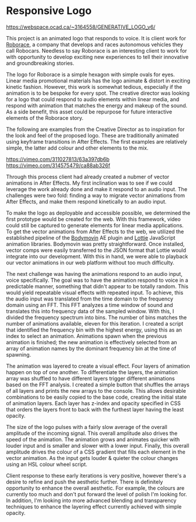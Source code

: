 # Responsive Logo

https://webspace.ocad.ca/~3164558/GENERATIVE_LOGO_v6/

This project is an animated logo that responds to voice. It is client work for [Roborace](https://www.roborace.com), a company that develops and races autonomous vehicles they call Robocars. Needless to say Roborace is an interesting client to work for with opportunity to develop exciting new experiences to tell their innovative and groundbreaking stories.

The logo for Roborace is a simple hexagon with simple ovals for eyes. Linear media promotional materials has the logo animate & distort in exciting kinetic fashion. However, this work is somewhat tedious, especially if the animation is to be bespoke for every spot. The creative director was looking for a logo that could respond to audio elements within linear media, and respond with animation that matches the energy and makeup of the sound. As a side benefit, this asset could be repurpose for future interactive elements of the Roborace story.

The following are examples from the Creative Director as to inspiration for the look and feel of the proposed logo. These are traditionally animated using keyframe transitions in After Effects. The first examples are relatively simple, the latter add colour and other elements to the mix.

https://vimeo.com/311027813/63a397db6b
https://vimeo.com/314575479/ca88ab326f

Through this process client had already created a nubmer of vector animations in After Effects. My first inclination was to see if we could leverage the work already done and make it respond to an audio input. The challenges were two fold: finding a way to migrate vector animations from After Effects, and make them respond kinetically to an audio input.

To make the logo as deployable and accessible possible, we determined the first prototype would be created for the web. With this framework, video could still be captured to generate elements for linear media applications. To get the vector animations from After Effects to the web, we utilized the established pipeline of the [Bodymovin](https://aescripts.com/bodymovin/) AE plugin and [Lottie](https://github.com/airbnb/lottie-web) JavaScript animation libraries. Bodymovin was pretty straightforward. Once installed, vector comps were easily transferred to the JSON format that Lottie would integrate into our development. With this in hand, we were able to playback our vector animations in our web platform without too much difficulty.

The next challenge was having the animations respond to an audio input, voice specifically. The goal was to have the animation respond to voice in a predictable manner, something that didn't appear to be totally random. This would yield repeatable visual effects with repeated input. To achieve, this the audio input was translated from the time domain to the frequency domain using an FFT. This FFT analyzes a time window of sound and translates this into frequency data of the sampled window. With this, I divided the frequency spectrum into bins. The number of bins matches the number of animations available, eleven for this iteration. I created a script that identified the frequency bin with the highest energy, using this as an index to select an animation. Animations spawn when the previous animation is finished; the new animation is effectively selected from an array of animation names by the dominant frequency bin at the time of spawning.

The animation was layered to create a visual effect. Four layers of animation happen on top of one another. To differentiate the layers, the animation array was shuffled to have different layers trigger different animations based on the FFT analysis. I created a simple button that shuffles the arrays of all layers and prints the new arrays to the console. This allows desirable combinations to be easily copied to the base code, creating the initial state of animation layers. Each layer has z-index and opacity specified in CSS that orders the layers front to back with the furthest layer having the least opacity.

The size of the logo pulses with a fairly slow average of the overall amplitude of the incoming signal. This overall amplitude also drives the speed of the animation. The animation grows and animates quicker with louder input and is smaller and slower with a lower input. Finally, this overall amplitude drives the colour of a CSS gradient that fills each element in the vector animation. As the input gets louder & quieter the colour changes using an HSL colour wheel script.

Client response to these early iterations is very positive, however there's a desire to refine and push the aesthetic further. There is definitely opportunity to enhance the overall aesthetic. For example, the colours are currently too much and don't put forward the level of polish I'm looking for. In addition, I'm looking into more advanced blending and transparency techniques to enhance the layering effect currently achieved with simple opacity.
